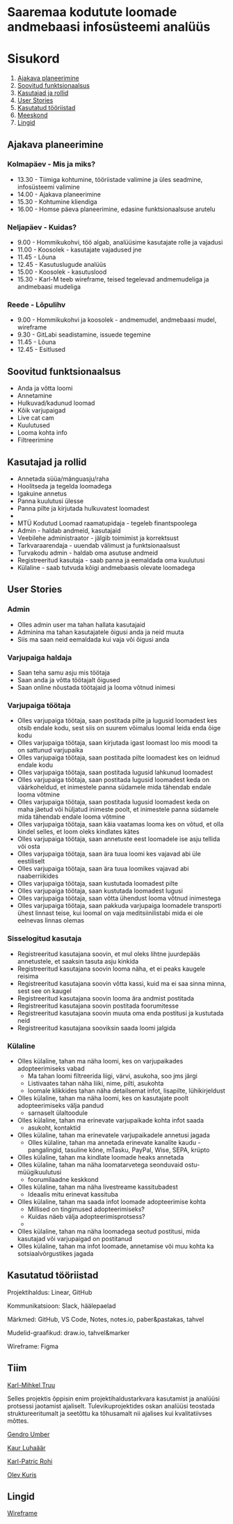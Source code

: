 # Saaremaa kodutute loomade andmebaasi infosüsteemi analüüs

# Sisukord

1. [Ajakava planeerimine](#timemanagement)
2. [Soovitud funktsionaalsus](#features)
3. [Kasutajad ja rollid](#users)
4. [User Stories](#userstories)
5. [Kasutatud tööriistad](#tools)
6. [Meeskond](#team)
7. [Lingid](#links)

## Ajakava planeerimine <a name="timemanagement"></a>

### Kolmapäev - Mis ja miks?

- 13.30 - Tiimiga kohtumine, tööriistade valimine ja üles seadmine, infosüsteemi valimine
- 14.00 - Ajakava planeerimine
- 15.30 - Kohtumine kliendiga
- 16.00 - Homse päeva planeerimine, edasine funktsionaalsuse arutelu

### Neljapäev - Kuidas?

- 9.00 - Hommikukohvi, töö algab, analüüsime kasutajate rolle ja vajadusi
- 11.00 - Koosolek - kasutajate vajadused jne
- 11.45 - Lõuna
- 12.45 - Kasutuslugude analüüs
- 15.00 - Koosolek - kasutuslood
- 15.30 - Karl-M teeb wireframe, teised tegelevad andmemudeliga ja andmebaasi mudeliga

### Reede - Lõpulihv

- 9.00 - Hommikukohvi ja koosolek - andmemudel, andmebaasi mudel, wireframe
- 9.30 - GitLabi seadistamine, issuede tegemine
- 11.45 - Lõuna
- 12.45 - Esitlused

## Soovitud funktsionaalsus <a name="features"></a>

- Anda ja võtta loomi
- Annetamine
- Hulkuvad/kadunud loomad
- Kõik varjupaigad
- Live cat cam
- Kuulutused
- Looma kohta info
- Filtreerimine

## Kasutajad ja rollid <a name="users"></a>

- Annetada süüa/mänguasju/raha
- Hoolitseda ja tegelda loomadega
- Igakuine annetus
- Panna kuulutusi ülesse
- Panna pilte ja kirjutada hulkuvatest loomadest
- 
- MTÜ Kodutud Loomad raamatupidaja - tegeleb finantspoolega
- Admin - haldab andmeid, kasutajaid
- Veebilehe administraator - jälgib toimimist ja korrektsust
- Tarkvaraarendaja - uuendab välimust  ja funktsionaalsust
- Turvakodu admin - haldab oma asutuse andmeid
- Registreeritud kasutaja - saab panna ja eemaldada oma kuulutusi
- Külaline - saab tutvuda kõigi andmebaasis olevate loomadega

## User Stories <a name="userstories"></a>

### Admin

- Olles admin user ma tahan hallata kasutajaid
- Adminina ma tahan kasutajatele õigusi anda ja neid muuta
- Siis ma saan neid eemaldada kui vaja või õigusi anda

### Varjupaiga haldaja
- Saan teha samu asju mis töötaja
- Saan anda ja võtta töötajalt õigused
- Saan online nõustada töötajaid ja looma võtnud inimesi

### Varjupaiga töötaja

- Olles varjupaiga töötaja, saan postitada pilte ja lugusid loomadest kes otsib endale kodu, sest siis on suurem võimalus loomal leida enda õige kodu
- Olles varjupaiga töötaja, saan kirjutada igast loomast loo mis moodi ta on sattunud varjupaika
- Olles varjupaiga töötaja, saan postitada pilte loomadest kes on leidnud endale kodu
- Olles varjupaiga töötaja, saan postitada lugusid lahkunud loomadest
- Olles varjupaiga töötaja, saan postitada lugusid loomadest keda on väärkoheldud, et inimestele panna südamele mida tähendab endale looma võtmine
- Olles varjupaiga töötaja, saan postitada lugusid loomadest keda on maha jäetud või hüljatud inimeste poolt, et inimestele panna südamele mida tähendab endale looma võtmine
- Olles varjupaiga töötaja, saan käia vaatamas looma kes on võtud, et olla kindel selles, et loom oleks kindlates kätes
- Olles varjupaiga töötaja, saan annetuste eest loomadele ise asju tellida või osta
- Olles varjupaiga töötaja, saan ära tuua loomi kes vajavad abi üle eestiliselt
- Olles varjupaiga töötaja, saan ära tuua loomikes vajavad abi naaberriikides
- Olles varjupaiga töötaja, saan kustutada loomadest pilte
- Olles varjupaiga töötaja, saan kustutada loomadest lugusi
- Olles varjupaiga töötaja, saan võtta ühendust looma võtnud inimestega
- Olles varjupaiga töötaja, saan pakkuda varjupaiga loomadele transporti ühest linnast teise, kui loomal on vaja meditsiinilistabi mida ei ole eelnevas linnas olemas 

### Sisselogitud kasutaja
- Registreeritud kasutajana soovin, et mul oleks lihtne juurdepääs annetustele, et saaksin tasuta asju kinkida
- Registreeritud kasutajana soovin looma näha, et ei peaks kaugele reisima
- Registreeritud kasutajana soovin võtta kassi, kuid ma ei saa sinna minna, sest see on kaugel
- Registreeritud kasutajana soovin looma ära andmist postitada
- Registreeritud kasutajana soovin postitada foorumitesse
- Registreeritud kasutajana soovin muuta oma enda postitusi ja kustutada neid
- Registreeritud kasutajana sooviksin saada loomi jalgida

### Külaline
* Olles külaline, tahan ma näha loomi, kes on varjupaikades adopteerimiseks vabad
    * Ma tahan loomi filtreerida liigi, värvi, asukoha, soo jms järgi
    * Listivaates tahan näha liiki, nime, pilti, asukohta
    * loomale klikkides tahan näha detailsemat infot, lisapilte, lühikirjeldust
* Olles külaline, tahan ma näha loomi, kes on kasutajate poolt adopteerimiseks välja pandud
    * sarnaselt ülaltoodule
* Olles külaline, tahan ma erinevate varjupaikade kohta infot saada
    * asukoht, kontaktid
* Olles külaline, tahan ma erinevatele varjupaikadele annetusi jagada
    * Olles külaline, tahan ma annetada erinevate kanalite kaudu - pangalingid, tasuline kõne, mTasku, PayPal, Wise, SEPA, krüpto
* Olles külaline, tahan ma kindlate loomade heaks annetada
* Olles külaline, tahan ma näha loomatarvetega seonduvaid ostu-müügikuulutusi
    * foorumilaadne keskkond
* Olles külaline, tahan ma näha livestreame kassitubadest
    * Ideaalis mitu erinevat kassituba
* Olles külaline, tahan ma saada infot loomade adopteerimise kohta
    * Millised on tingimused adopteerimiseks?
    * Kuidas näeb välja adopteerimisprotsess?
    * 
* Olles külaline, tahan ma näha loomadega seotud postitusi, mida kasutajad või varjupaigad on postitanud
* Olles külaline, tahan ma infot loomade, annetamise või muu kohta ka sotsiaalvõrgustikes jagada


## Kasutatud tööriistad <a name="tools"></a>

Projektihaldus: Linear, GitHub

Kommunikatsioon: Slack, häälepaelad

Märkmed: GitHub, VS Code, Notes, notes.io, paber&pastakas, tahvel

Mudelid-graafikud: draw.io, tahvel&marker

Wireframe: Figma

## Tiim <a name="team"></a>

[Karl-Mihkel Truu](github.com/krlmhkl/)

Selles projektis õppisin enim projektihaldustarkvara kasutamist ja analüüsi protsessi jaotamist ajaliselt. Tulevikuprojektides oskan analüüsi teostada struktureeritumalt ja seetõttu ka tõhusamalt nii ajalises kui kvalitatiivses mõttes. 

[Gendro Umber](github.com/GendroU/)

[Kaur Luhaäär](github.com/Kaurluhaaar/)

[Karl-Patric Rohi](github.com/Karl-Patric/) 

[Olev Kuris](github.com/olevkuris/)

## Lingid <a name="links"></a>

[Wireframe](https://www.figma.com/file/NWMheElkUUgMomiz7DuFzF/Desktop)

